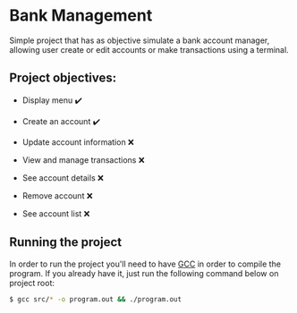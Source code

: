 # Bank Management

Simple project that has as objective simulate a bank account manager, allowing user create or edit accounts or make transactions using a terminal.

## Project objectives:

- Display menu :heavy_check_mark:

- Create an account :heavy_check_mark:

- Update account information :x:

- View and manage transactions :x:

- See account details :x:

- Remove account :x:

- See account list :x:

## Running the project

In order to run the project you'll need to have [GCC](https://gcc.gnu.org/) in order to
compile the program. If you already have it, just run the following command below on project
root:

```bash
$ gcc src/* -o program.out && ./program.out
```